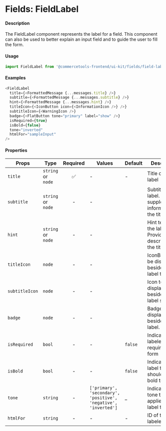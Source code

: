 # Fields: FieldLabel

#### Description

The FieldLabel component represents the label for a field. This component can also be used to better explain an input field and to guide the user to fill the form.

#### Usage

```js
import FieldLabel from '@commercetools-frontend/ui-kit/fields/field-label';
```

#### Examples

```js
<FieldLabel
  title={<FormattedMessage {...messages.title} />}
  subtitle={<FormattedMessage {...messages.subtitle} />}
  hint={<FormattedMessage {...messages.hint} />}
  titleIcon={<IconButton icon={<InformationIcon />} />}
  subtitleIcon={<WarningIcon />}
  badge={<FlatButton tone="primary" label="show" />}
  isRequired={true}
  isBold={false}
  tone="inverted"
  htmlFor="sampleInput"
/>
```

#### Properties

| Props          | Type               | Required | Values                                                         | Default | Description                                                               |
| -------------- | ------------------ | :------: | -------------------------------------------------------------- | ------- | ------------------------------------------------------------------------- |
| `title`        | `string` or `node` |    ✅    | -                                                              | -       | Title of the label                                                        |
| `subtitle`     | `string` or `node` |    -     | -                                                              |         | Subtitle for the label. Provides supplementary information for the title. |
| `hint`         | `string` or `node` |    -     | -                                                              |         | Hint text for the label. Provides a description for the title.            |
| `titleIcon`    | `node`             |    -     | -                                                              |         | IconButton to be displayed beside the label title                         |
| `subtitleIcon` | `node`             |    -     | -                                                              |         | Icon to be displayed beside the label subtitle                            |
| `badge`        | `node`             |    -     | -                                                              |         | Badge to be displayed beside the label.                                   |
| `isRequired`   | `bool`             |    -     | -                                                              | `false` | Indicates if the labeled field is required in a form                      |  |
| `isBold`       | `bool`             |    -     | -                                                              | `false` | Indicates if the label title should be in bold text                       |
| `tone`         | `string`           |    -     | `['primary', 'secondary', 'positive', 'negative', 'inverted']` | \_      | Indicates the tone to be applied to the label title                       |
| `htmlFor`      | `string`           |    -     | -                                                              | -       | ID of the labeled input                                                   |
